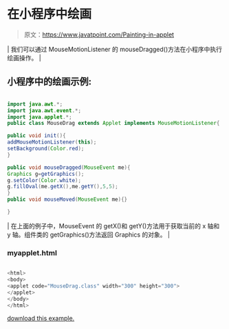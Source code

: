 # 在小程序中绘画

> 原文：<https://www.javatpoint.com/Painting-in-applet>

| 我们可以通过 MouseMotionListener 的 mouseDragged()方法在小程序中执行绘画操作。 |

## 小程序中的绘画示例:

<applet code="MouseDrag.class" height="300" width="500"></applet>

```java

import java.awt.*;
import java.awt.event.*;
import java.applet.*;
public class MouseDrag extends Applet implements MouseMotionListener{

public void init(){
addMouseMotionListener(this);
setBackground(Color.red);
}

public void mouseDragged(MouseEvent me){
Graphics g=getGraphics();
g.setColor(Color.white);
g.fillOval(me.getX(),me.getY(),5,5);
}
public void mouseMoved(MouseEvent me){}

}

```

| 在上面的例子中，MouseEvent 的 getX()和 getY()方法用于获取当前的 x 轴和 y 轴。组件类的 getGraphics()方法返回 Graphics 的对象。 |

### myapplet.html

```java

<html>
<body>
<applet code="MouseDrag.class" width="300" height="300">
</applet>
</body>
</html>

```

[download this example.](https://static.javatpoint.com/src/applet/MouseApplet.jar)